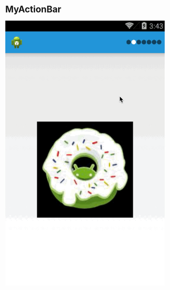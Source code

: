MyActionBar
===========

![](https://raw.githubusercontent.com/SeniorZhai/MyActionBar/master/screenshot.gif)
